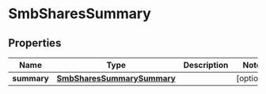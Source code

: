 
# SmbSharesSummary

## Properties
Name | Type | Description | Notes
------------ | ------------- | ------------- | -------------
**summary** | [**SmbSharesSummarySummary**](SmbSharesSummarySummary.md) |  |  [optional]




